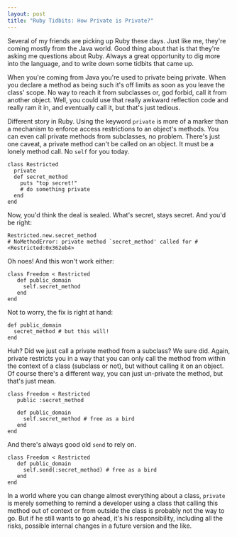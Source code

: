 ```yaml
---
layout: post
title: "Ruby Tidbits: How Private is Private?"
---
```

Several of my friends are picking up Ruby these days. Just like me, they're coming mostly from the Java world. Good thing about that is that they're asking me questions about Ruby. Always a great opportunity to dig more into the language, and to write down some tidbits that came up.

When you're coming from Java you're used to private being private. When you declare a method as being such it's off limits as soon as you leave the class' scope. No way to reach it from subclasses or, god forbid, call it from another object. Well, you could use that really awkward reflection code and really ram it in, and eventually call it, but that's just tedious.

Different story in Ruby. Using the keyword `private` is more of a marker than a mechanism to enforce access restrictions to an object's methods. You can even call private methods from subclasses, no problem. There's just one caveat, a private method can't be called on an object. It must be a lonely method call. No `self` for you today.

    class Restricted
      private
      def secret_method
        puts "top secret!"
        # do something private
      end
    end

Now, you'd think the deal is sealed. What's secret, stays secret. And you'd be right:

    Restricted.new.secret_method
    # NoMethodError: private method `secret_method' called for #<Restricted:0x362eb4>

Oh noes! And this won't work either:

    class Freedom < Restricted
       def public_domain
         self.secret_method
       end
    end

Not to worry, the fix is right at hand:

    def public_domain
      secret_method # but this will!
    end

Huh? Did we just call a private method from a subclass? We sure did. Again, private restricts you in a way that you can only call the method from within the context of a class (subclass or not), but without calling it on an object. Of course there's a different way, you can just un-private the method, but that's just mean.

    class Freedom < Restricted
       public :secret_method

       def public_domain
         self.secret_method # free as a bird
       end
    end

And there's always good old `send` to rely on.

    class Freedom < Restricted
       def public_domain
         self.send(:secret_method) # free as a bird
       end
    end

In a world where you can change almost everything about a class, `private` is merely something to remind a developer using a class that calling this method out of context or from outside the class is probably not the way to go. But if he still wants to go ahead, it's his responsibility, including all the risks, possible internal changes in a future version and the like.